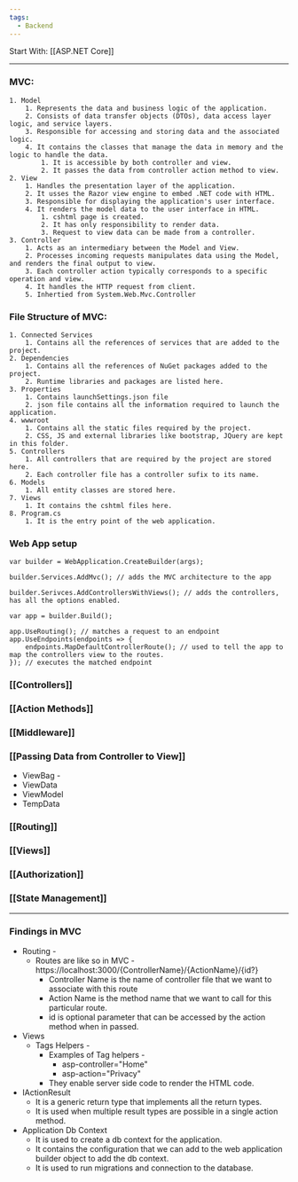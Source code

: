 ```yaml
---
tags:
  - Backend
---
```


Start With: [[ASP.NET Core]]

---
### **MVC:**
	1. Model
		1. Represents the data and business logic of the application.
		2. Consists of data transfer objects (DTOs), data access layer logic, and service layers.
		3. Responsible for accessing and storing data and the associated logic.
		4. It contains the classes that manage the data in memory and the logic to handle the data.
			1. It is accessible by both controller and view.
			2. It passes the data from controller action method to view.
	2. View
		1. Handles the presentation layer of the application.
		2. It usses the Razor view engine to embed .NET code with HTML.
		3. Responsible for displaying the application's user interface.
		4. It renders the model data to the user interface in HTML.
			1. cshtml page is created.
			2. It has only responsibility to render data.
			3. Request to view data can be made from a controller.
	3. Controller
		1. Acts as an intermediary between the Model and View.
		2. Processes incoming requests manipulates data using the Model, and renders the final output to view.
		3. Each controller action typically corresponds to a specific operation and view.
		4. It handles the HTTP request from client.
		5. Inhertied from System.Web.Mvc.Controller
### **File Structure of MVC:**
	1. Connected Services 
		1. Contains all the references of services that are added to the project.
	2. Dependencies 
		1. Contains all the references of NuGet packages added to the project.
		2. Runtime libraries and packages are listed here.
	3. Properties 
		1. Contains launchSettings.json file
		2. json file contains all the information required to launch the application.
	4. wwwroot
		1. Contains all the static files required by the project.
		2. CSS, JS and external libraries like bootstrap, JQuery are kept in this folder.
	5. Controllers 
		1. All controllers that are required by the project are stored here.
		2. Each controller file has a controller sufix to its name.
	6. Models
		1. All entity classes are stored here.
	7. Views
		1. It contains the cshtml files here.
	8. Program.cs
		1. It is the entry point of the web application.
### Web App setup
```
var builder = WebApplication.CreateBuilder(args);

builder.Services.AddMvc(); // adds the MVC architecture to the app

builder.Serivces.AddControllersWithViews(); // adds the controllers, has all the options enabled.

var app = builder.Build();

app.UseRouting(); // matches a request to an endpoint
app.UseEndpoints(endpoints => {
	endpoints.MapDefaultControllerRoute(); // used to tell the app to map the controllers view to the routes.
}); // executes the matched endpoint
```
### [[Controllers]]
### [[Action Methods]]
### [[Middleware]]
### [[Passing Data from Controller to View]]
- ViewBag -
- ViewData
- ViewModel
- TempData
### [[Routing]]
### [[Views]]
### [[Authorization]]
### [[State Management]]

---


### Findings in MVC
- Routing -
	- Routes are like so in MVC - https://localhost:3000/{ControllerName}/{ActionName}/{id?}
		- Controller Name is the name of controller file that we want to associate with this route
		- Action Name is the method name that we want to call for this particular route.
		- id is optional parameter that can be accessed by the action method when in passed.
- Views
	- Tags Helpers -
		- Examples of Tag helpers -
			- asp-controller="Home"
			- asp-action="Privacy"
		- They enable server side code to render the HTML code.
- IActionResult 
	- It is a generic return type that implements all the return types.
	- It is used when multiple result types are possible in a single action method.
- Application Db Context
	- It is used to create a db context for the application.
	- It contains the configuration that we can add to the web application builder object to add the db context.
	- It is used to run migrations and connection to the database.